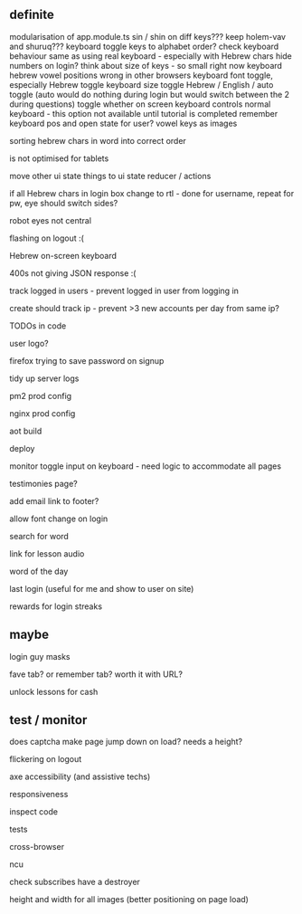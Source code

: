 definite
--------

modularisation of app.module.ts
sin / shin on diff keys??? keep holem-vav and shuruq???
keyboard toggle keys to alphabet order?
check keyboard behaviour same as using real keyboard - especially with Hebrew chars
hide numbers on login?
think about size of keys - so small right now
keyboard hebrew vowel positions wrong in other browsers
keyboard font toggle, especially Hebrew
toggle keyboard size
toggle Hebrew / English / auto toggle (auto would do nothing during login but would switch between the 2 during questions)
toggle whether on screen keyboard controls normal keyboard - this option not available until tutorial is completed
remember keyboard pos and open state for user?
vowel keys as images





sorting hebrew chars in word into correct order

is not optimised for tablets

move other ui state things to ui state reducer / actions

if all Hebrew chars in login box change to rtl - done for username, repeat for pw, eye should switch sides?

robot eyes not central

flashing on logout :(

Hebrew on-screen keyboard

400s not giving JSON response :(

track logged in users - prevent logged in user from logging in

create should track ip - prevent >3 new accounts per day from same ip?

TODOs in code

user logo?

firefox trying to save password on signup

tidy up server logs

pm2 prod config

nginx prod config

aot build

deploy

monitor toggle input on keyboard - need logic to accommodate all pages

testimonies page?

add email link to footer?

allow font change on login

search for word

link for lesson audio

word of the day

last login (useful for me and show to user on site)

rewards for login streaks

maybe
-----

login guy masks

fave tab? or remember tab? worth it with URL?

unlock lessons for cash

test / monitor
--------------

does captcha make page jump down on load? needs a height?

flickering on logout

axe accessibility (and assistive techs)

responsiveness

inspect code

tests

cross-browser

ncu

check subscribes have a destroyer

height and width for all images (better positioning on page load)


